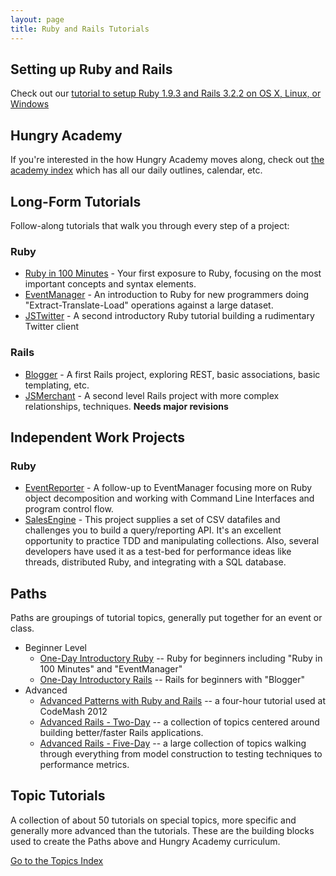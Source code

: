 ```yaml
---
layout: page
title: Ruby and Rails Tutorials
---
```


## Setting up Ruby and Rails

Check out our [tutorial to setup Ruby 1.9.3 and Rails 3.2.2 on OS X, Linux, or Windows](topics/environment/environment.html)

## Hungry Academy

If you're interested in the how Hungry Academy moves along, check out [the academy index](academy/index.html) which has all our daily outlines, calendar, etc.

## Long-Form Tutorials

Follow-along tutorials that walk you through every step of a project:

### Ruby

* [Ruby in 100 Minutes](projects/ruby_in_100_minutes.html) - Your first exposure to Ruby, focusing on the most important concepts and syntax elements.
* [EventManager](projects/eventmanager.html) - An introduction to Ruby for new programmers doing "Extract-Translate-Load" operations against a large dataset.
* [JSTwitter](projects/jstwitter.html) - A second introductory Ruby tutorial building a rudimentary Twitter client

### Rails

* [Blogger](projects/blogger.html) - A first Rails project, exploring REST, basic associations, basic templating, etc.
* [JSMerchant](projects/jsmerchant.html) - A second level Rails project with more complex relationships, techniques. **Needs major revisions**

## Independent Work Projects

### Ruby

* [EventReporter](projects/event_reporter.html) - A follow-up to EventManager focusing more on Ruby object decomposition and working with Command Line Interfaces and program control flow.
* [SalesEngine](projects/sales_engine.html) - This project supplies a set of CSV datafiles and challenges you to build a query/reporting API. It's an excellent opportunity to practice TDD and manipulating collections. Also, several developers have used it as a test-bed for performance ideas like threads, distributed Ruby, and integrating with a SQL database.

## Paths

Paths are groupings of tutorial topics, generally put together for an event or class.

* Beginner Level
  * [One-Day Introductory Ruby](paths/ruby_one_day.html) -- Ruby for beginners including "Ruby in 100 Minutes" and "EventManager"
  * [One-Day Introductory Rails](paths/rails_one_day.html) -- Rails for beginners with "Blogger"
* Advanced
  * [Advanced Patterns with Ruby and Rails](paths/codemash_patterns.html) -- a four-hour tutorial used at CodeMash 2012
  * [Advanced Rails - Two-Day](paths/advanced_rails_two_day.html) -- a collection of topics centered around building better/faster Rails applications.
  * [Advanced Rails - Five-Day](paths/advanced_rails_five_day.html) -- a large collection of topics walking through everything from model construction to testing techniques to performance metrics.


## Topic Tutorials

A collection of about 50 tutorials on special topics, more specific and generally more advanced than the tutorials. These are the building blocks used to create the Paths above and Hungry Academy curriculum.

[Go to the Topics Index](topics/index.html)
